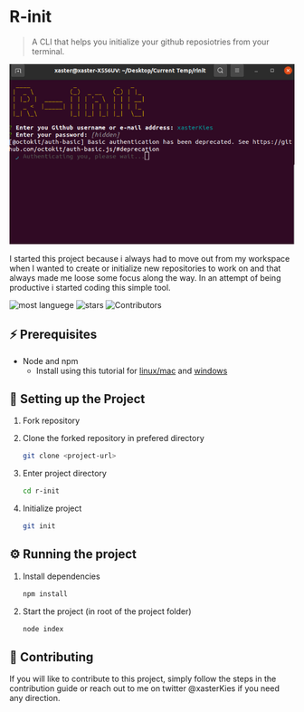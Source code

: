 # R-init

> A CLI that helps you initialize your github reposiotries from your terminal.

![Alt text](./r-init.png "R-init CLI")

I started this project because i always had to move out from my workspace when I wanted to create or initialize new repositories to work on and that always made me loose some focus along the way. In an attempt of being productive i started coding this simple tool.

![most languege](https://img.shields.io/github/languages/top/xasterKies/r-init?color=green&style=for-the-badge)
![stars](https://img.shields.io/github/stars/xasterKies/r-init?color=green&style=for-the-badge)
![Contributors](https://img.shields.io/github/contributors/xasterKies/r-init?color=green&style=for-the-badge)




## ⚡ Prerequisites

- Node and npm
  - Install using this tutorial for [linux/mac](https://docs.npmjs.com/downloading-and-installing-node-js-and-npm) and [windows](https://phoenixnap.com/kb/install-node-js-npm-on-windows)


## 🔧 Setting up the Project

1. Fork repository

2. Clone the forked repository in prefered directory

   ```bash
   git clone <project-url>
   ```

3. Enter project directory
  
   ```bash
   cd r-init
   ```

4. Initialize project

   ```bash
   git init
   ```

## ⚙️ Running the project

1. Install dependencies

    ```bash
    npm install
    ```

2. Start the project (in root of the project folder)

   ```bash
   node index
   ```


## 🤝 Contributing
If you will like to contribute to this project, simply follow the steps in the contribution guide or reach out to me on twitter @xasterKies if you need any direction.   

